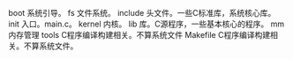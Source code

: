 boot 系统引导。
fs 文件系统。
include 头文件。一些C标准库，系统核心库。
init 入口。main.c。
kernel 内核。
lib 库。C源程序，一些基本核心的程序。
mm 内存管理
tools C程序编译构建相关。不算系统文件
Makefile C程序编译构建相关。不算系统文件。
